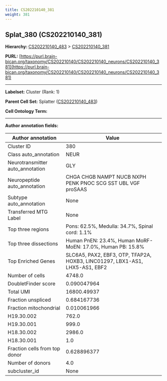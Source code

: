 ```yaml
---
title: CS202210140_381
weight: 381
---
```

## Splat_380 (CS202210140_381)
<b>Hierarchy: </b>
[CS202210140_483](../CS202210140_483) >
[CS202210140_381](../CS202210140_381)

**PURL:** [https://purl.brain-bican.org/taxonomy/CS202210140/CS202210140_neurons/CS202210140_381](https://purl.brain-bican.org/taxonomy/CS202210140/CS202210140_neurons/CS202210140_381)

---


**Labelset:** Cluster (Rank: 1)

**Parent Cell Set:** Splatter ([CS202210140_483](../CS202210140_483))



**Cell Ontology Term:** 

[MARKER GENES.]: #


---

[TRANSFERRED ANNOTATIONS.]: #


[AUTHOR ANNOTATION FIELDS.]: #


**Author annotation fields:**

| Author annotation | Value |
|-------------------|-------|
|Cluster ID|380|
|Class auto_annotation|NEUR|
|Neurotransmitter auto_annotation|GLY|
|Neuropeptide auto_annotation|CHGA CHGB NAMPT NUCB NXPH PENK PNOC SCG SST UBL VGF proSAAS|
|Subtype auto_annotation|None|
|Transferred MTG Label|None|
|Top three regions|Pons: 62.5%, Medulla: 34.7%, Spinal cord: 1.1%|
|Top three dissections|Human PnEN: 23.4%, Human MoRF-MoEN: 17.0%, Human PB: 15.8%|
|Top Enriched Genes|SLC6A5, PAX2, EBF3, OTP, TFAP2A, HOXB3, LINC01297, LBX1-AS1, LHX5-AS1, EBF2|
|Number of cells|4748.0|
|DoubletFinder score|0.090047964|
|Total UMI|16800.49937|
|Fraction unspliced|0.684167736|
|Fraction mitochondrial|0.010061966|
|H19.30.002|762.0|
|H19.30.001|999.0|
|H18.30.002|2986.0|
|H18.30.001|1.0|
|Fraction cells from top donor|0.628896377|
|Number of donors|4.0|
|subcluster_id|None|
